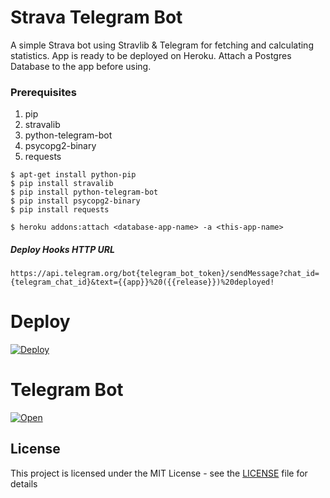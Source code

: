 # Strava Telegram Bot

A simple Strava bot using Stravlib & Telegram for fetching and calculating statistics. App is ready to be deployed on Heroku. Attach a Postgres Database to the app before using.

### Prerequisites

1. pip
2. stravalib
3. python-telegram-bot
4. psycopg2-binary
5. requests

```
$ apt-get install python-pip
$ pip install stravalib
$ pip install python-telegram-bot
$ pip install psycopg2-binary
$ pip install requests
```

```
$ heroku addons:attach <database-app-name> -a <this-app-name>
```

##### Deploy Hooks HTTP URL
```
https://api.telegram.org/bot{telegram_bot_token}/sendMessage?chat_id={telegram_chat_id}&text={{app}}%20({{release}})%20deployed!
```

# Deploy
[![Deploy](https://www.herokucdn.com/deploy/button.svg)](https://heroku.com/deploy?template=https://github.com/panchambharadwaj/strava-telegram-bot)

# Telegram Bot
[![Open](https://telegram.org/img/t_logo.png)](https://t.me/cadence90_bot)

## License

This project is licensed under the MIT License - see the [LICENSE](https://github.com/panchambharadwaj/strava-telegram-bot/blob/master/LICENSE) file for details